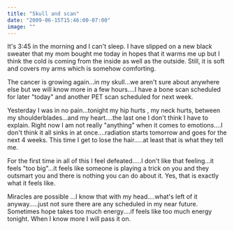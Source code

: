 ```yaml
---
title: "Skull and scan"
date: "2009-06-15T15:46:00-07:00"
image: ""
---
```


It's 3:45 in the morning and I can't sleep. I have slipped on a new black sweater that my mom bought me today in hopes that it warms me up but I think the cold is coming from the inside as well as the outside. Still, it is soft and covers my arms which is somehow comforting.

The cancer is growing again...in my skull...we aren't sure about anywhere else but we will know more in a few hours....I have a bone scan scheduled for later "today" and another PET scan scheduled for next week.

Yesterday I was in no pain...tonight my hip hurts , my neck hurts, between my shoulderblades...and my heart....the last one I don't think I have to explain.
Right now I am not really "anything" when it comes to emotions....I don't think it all sinks in at once....radiation starts tomorrow and goes for the next 4 weeks. This time I get to lose the hair.....at least that is what they tell me.

For the first time in all of this I feel defeated.....I don't like that feeling...it feels "too big"...it feels like someone is playing a trick on you and they outsmart you and there is nothing you can do about it. Yes, that is exactly what it feels like.

Miracles are possible ...I know that with my head....what's left of it anyway.....just not sure there are any scheduled in my near future. Sometimes hope takes too much energy....if feels like too much energy tonight.
When I know more I will pass it on.